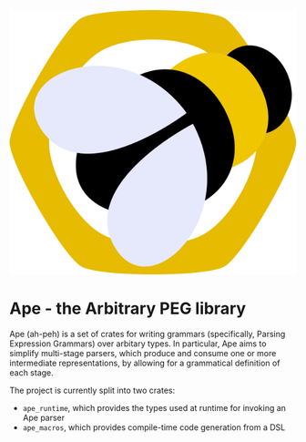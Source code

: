 ![A stylized worker bee, the Ape logo](https://github.com/ivanbakel/rust-ape/raw/master/ape_logo.svg)

# Ape - the Arbitrary PEG library

Ape (ah-peh) is a set of crates for writing grammars (specifically, Parsing Expression Grammars) over arbitary types. In particular, Ape aims to simplify multi-stage parsers, which produce and consume one or more intermediate representations, by allowing for a grammatical definition of each stage.

The project is currently split into two crates:
  * `ape_runtime`, which provides the types used at runtime for invoking an Ape parser
  * `ape_macros`, which provides compile-time code generation from a DSL
